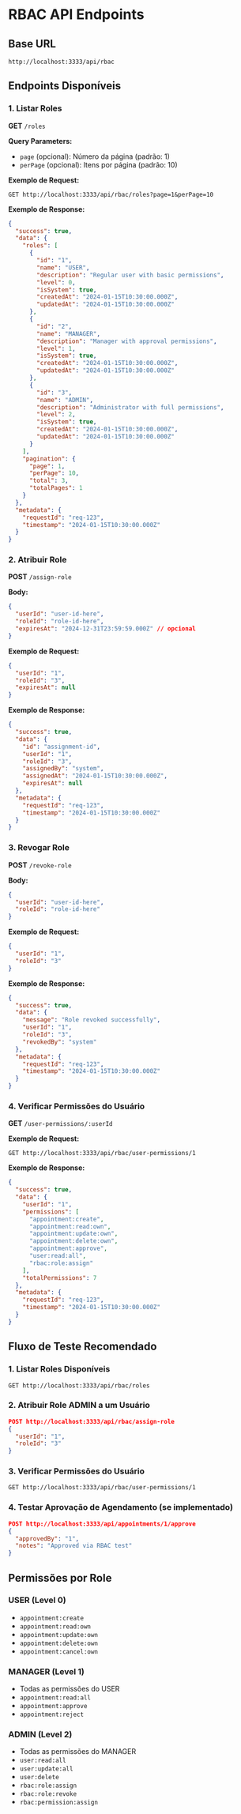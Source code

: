 # RBAC API Endpoints

## Base URL

```
http://localhost:3333/api/rbac
```

## Endpoints Disponíveis

### 1. Listar Roles

**GET** `/roles`

**Query Parameters:**

- `page` (opcional): Número da página (padrão: 1)
- `perPage` (opcional): Itens por página (padrão: 10)

**Exemplo de Request:**

```
GET http://localhost:3333/api/rbac/roles?page=1&perPage=10
```

**Exemplo de Response:**

```json
{
  "success": true,
  "data": {
    "roles": [
      {
        "id": "1",
        "name": "USER",
        "description": "Regular user with basic permissions",
        "level": 0,
        "isSystem": true,
        "createdAt": "2024-01-15T10:30:00.000Z",
        "updatedAt": "2024-01-15T10:30:00.000Z"
      },
      {
        "id": "2",
        "name": "MANAGER",
        "description": "Manager with approval permissions",
        "level": 1,
        "isSystem": true,
        "createdAt": "2024-01-15T10:30:00.000Z",
        "updatedAt": "2024-01-15T10:30:00.000Z"
      },
      {
        "id": "3",
        "name": "ADMIN",
        "description": "Administrator with full permissions",
        "level": 2,
        "isSystem": true,
        "createdAt": "2024-01-15T10:30:00.000Z",
        "updatedAt": "2024-01-15T10:30:00.000Z"
      }
    ],
    "pagination": {
      "page": 1,
      "perPage": 10,
      "total": 3,
      "totalPages": 1
    }
  },
  "metadata": {
    "requestId": "req-123",
    "timestamp": "2024-01-15T10:30:00.000Z"
  }
}
```

### 2. Atribuir Role

**POST** `/assign-role`

**Body:**

```json
{
  "userId": "user-id-here",
  "roleId": "role-id-here",
  "expiresAt": "2024-12-31T23:59:59.000Z" // opcional
}
```

**Exemplo de Request:**

```json
{
  "userId": "1",
  "roleId": "3",
  "expiresAt": null
}
```

**Exemplo de Response:**

```json
{
  "success": true,
  "data": {
    "id": "assignment-id",
    "userId": "1",
    "roleId": "3",
    "assignedBy": "system",
    "assignedAt": "2024-01-15T10:30:00.000Z",
    "expiresAt": null
  },
  "metadata": {
    "requestId": "req-123",
    "timestamp": "2024-01-15T10:30:00.000Z"
  }
}
```

### 3. Revogar Role

**POST** `/revoke-role`

**Body:**

```json
{
  "userId": "user-id-here",
  "roleId": "role-id-here"
}
```

**Exemplo de Request:**

```json
{
  "userId": "1",
  "roleId": "3"
}
```

**Exemplo de Response:**

```json
{
  "success": true,
  "data": {
    "message": "Role revoked successfully",
    "userId": "1",
    "roleId": "3",
    "revokedBy": "system"
  },
  "metadata": {
    "requestId": "req-123",
    "timestamp": "2024-01-15T10:30:00.000Z"
  }
}
```

### 4. Verificar Permissões do Usuário

**GET** `/user-permissions/:userId`

**Exemplo de Request:**

```
GET http://localhost:3333/api/rbac/user-permissions/1
```

**Exemplo de Response:**

```json
{
  "success": true,
  "data": {
    "userId": "1",
    "permissions": [
      "appointment:create",
      "appointment:read:own",
      "appointment:update:own",
      "appointment:delete:own",
      "appointment:approve",
      "user:read:all",
      "rbac:role:assign"
    ],
    "totalPermissions": 7
  },
  "metadata": {
    "requestId": "req-123",
    "timestamp": "2024-01-15T10:30:00.000Z"
  }
}
```

## Fluxo de Teste Recomendado

### 1. Listar Roles Disponíveis

```
GET http://localhost:3333/api/rbac/roles
```

### 2. Atribuir Role ADMIN a um Usuário

```json
POST http://localhost:3333/api/rbac/assign-role
{
  "userId": "1",
  "roleId": "3"
}
```

### 3. Verificar Permissões do Usuário

```
GET http://localhost:3333/api/rbac/user-permissions/1
```

### 4. Testar Aprovação de Agendamento (se implementado)

```json
POST http://localhost:3333/api/appointments/1/approve
{
  "approvedBy": "1",
  "notes": "Approved via RBAC test"
}
```

## Permissões por Role

### USER (Level 0)

- `appointment:create`
- `appointment:read:own`
- `appointment:update:own`
- `appointment:delete:own`
- `appointment:cancel:own`

### MANAGER (Level 1)

- Todas as permissões do USER
- `appointment:read:all`
- `appointment:approve`
- `appointment:reject`

### ADMIN (Level 2)

- Todas as permissões do MANAGER
- `user:read:all`
- `user:update:all`
- `user:delete`
- `rbac:role:assign`
- `rbac:role:revoke`
- `rbac:permission:assign`
